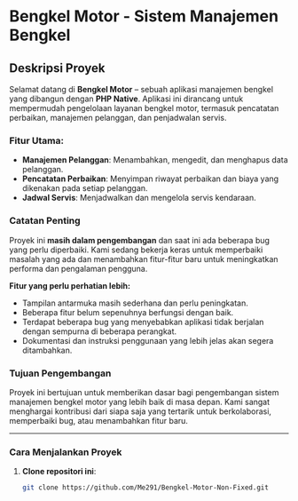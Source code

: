 # Bengkel Motor - Sistem Manajemen Bengkel

## Deskripsi Proyek

Selamat datang di **Bengkel Motor** – sebuah aplikasi manajemen bengkel yang dibangun dengan **PHP Native**. Aplikasi ini dirancang untuk mempermudah pengelolaan layanan bengkel motor, termasuk pencatatan perbaikan, manajemen pelanggan, dan penjadwalan servis.

### Fitur Utama:
- **Manajemen Pelanggan**: Menambahkan, mengedit, dan menghapus data pelanggan.
- **Pencatatan Perbaikan**: Menyimpan riwayat perbaikan dan biaya yang dikenakan pada setiap pelanggan.
- **Jadwal Servis**: Menjadwalkan dan mengelola servis kendaraan.

### Catatan Penting
Proyek ini **masih dalam pengembangan** dan saat ini ada beberapa bug yang perlu diperbaiki. Kami sedang bekerja keras untuk memperbaiki masalah yang ada dan menambahkan fitur-fitur baru untuk meningkatkan performa dan pengalaman pengguna.

**Fitur yang perlu perhatian lebih:**
- Tampilan antarmuka masih sederhana dan perlu peningkatan.
- Beberapa fitur belum sepenuhnya berfungsi dengan baik.
- Terdapat beberapa bug yang menyebabkan aplikasi tidak berjalan dengan sempurna di beberapa perangkat.
- Dokumentasi dan instruksi penggunaan yang lebih jelas akan segera ditambahkan.

### Tujuan Pengembangan
Proyek ini bertujuan untuk memberikan dasar bagi pengembangan sistem manajemen bengkel motor yang lebih baik di masa depan. Kami sangat menghargai kontribusi dari siapa saja yang tertarik untuk berkolaborasi, memperbaiki bug, atau menambahkan fitur baru.

---

### Cara Menjalankan Proyek
1. **Clone repositori ini**:
   ```bash
   git clone https://github.com/Me291/Bengkel-Motor-Non-Fixed.git
